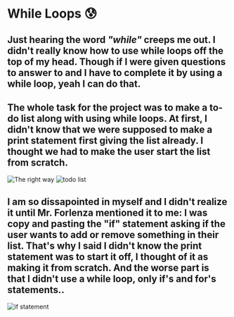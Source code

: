 # **While Loops** 😰
## Just hearing the word *"while"* creeps me out. I didn't really know how to use while loops off the top of my head. Though if I were given questions to answer to and I have to complete it by **using** a while loop, yeah I can do that. 
## The whole task for the project was to make a to-do list along with using while loops. At first, I didn't know that we were supposed to make a print statement first giving the list already. I thought we had to make the user start the list from scratch.
![The right way](right.jpeg)
![todo list](todolol.png)
## I am so dissapointed in myself and I didn't realize it until Mr. Forlenza mentioned it to me: I was copy and pasting the "if" statement asking if the user wants to add or remove something in their list. That's why I said I didn't know the print statement was to start it off, I thought of it as making it from scratch. And the worse part is that I didn't use a while loop, only if's and for's statements..
![if statement](sigh.png)